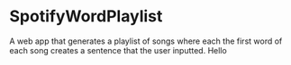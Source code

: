 # SpotifyWordPlaylist
A web app that generates a playlist of songs where each the first word of each song creates a sentence that the user inputted.
Hello
